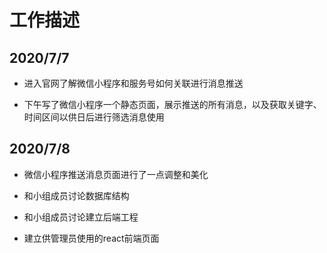 # 工作描述

## 2020/7/7

- 进入官网了解微信小程序和服务号如何关联进行消息推送

- 下午写了微信小程序一个静态页面，展示推送的所有消息，以及获取关键字、时间区间以供日后进行筛选消息使用

## 2020/7/8

- 微信小程序推送消息页面进行了一点调整和美化

- 和小组成员讨论数据库结构

- 和小组成员讨论建立后端工程

- 建立供管理员使用的react前端页面

